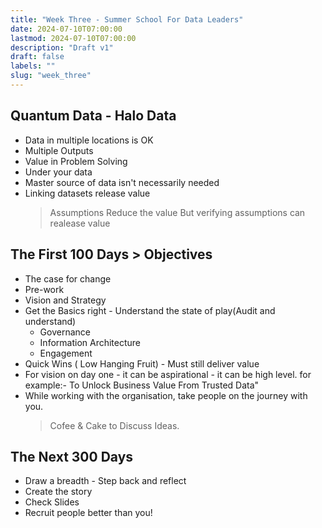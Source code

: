 ```yaml
---
title: "Week Three - Summer School For Data Leaders"
date: 2024-07-10T07:00:00
lastmod: 2024-07-10T07:00:00
description: "Draft v1"
draft: false
labels: ""
slug: "week_three"
---
```


## Quantum Data - Halo Data

- Data in multiple locations is OK
- Multiple Outputs
- Value in Problem Solving
- Under your data
- Master source of data isn't necessarily needed
- Linking datasets release value
    > Assumptions Reduce the value
    > But verifying assumptions can realease value
		
## The First 100 Days > Objectives

- The case for change
- Pre-work
- Vision and Strategy
- Get the Basics right - Understand the state of play(Audit and understand)
    - Governance
    - Information Architecture
    - Engagement
- Quick Wins ( Low Hanging Fruit) - Must still deliver value
- For vision on day one - it can be aspirational - it can be high level. for example:- To Unlock Business Value From Trusted Data"
- While working with the organisation, take people on the journey with you.
    > Cofee & Cake to Discuss Ideas.
	
	
## The Next 300 Days

- Draw a breadth - Step back and reflect
- Create the story
- Check Slides
- Recruit people better than you!
